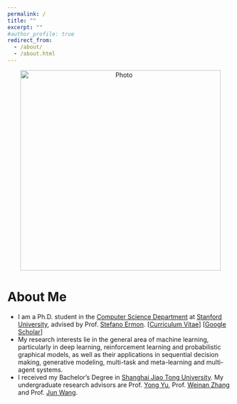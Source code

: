 ```yaml
---
permalink: /
title: ""
excerpt: ""
#author_profile: true
redirect_from: 
  - /about/
  - /about.html
---
```


<p align="center">
  <img src="https://lichengzh.github.io/files/vg.jpg?raw=true" alt="Photo" style="width: 450px;"/> 
</p>

# About Me
* I am a Ph.D. student in the [Computer Science Department](https://cs.stanford.edu/) at [Stanford University](https://www.stanford.edu/), advised by Prof. [Stefano Ermon](https://cs.stanford.edu/~ermon/). [[Curriculum Vitae](http://lichengzh.github.io/files/ov.pdf)] [[Google Scholar](https://scholar.google.com/citations?user=Ixg9n-EAAAAJ&hl=en)]
* My research interests lie in the general area of machine learning, particularly in deep learning, reinforcement learning and probabilistic graphical models, as well as their applications in sequential decision making, generative modeling, multi-task and meta-learning and multi-agent systems.
* I received my Bachelor’s Degree in [Shanghai Jiao Tong University](http://en.sjtu.edu.cn/). My undergraduate research advisors are Prof. [Yong Yu](http://apex.sjtu.edu.cn/members/yyu), Prof. [Weinan Zhang](http://wnzhang.net/) and Prof. [Jun Wang](http://www0.cs.ucl.ac.uk/staff/jun.wang/).

